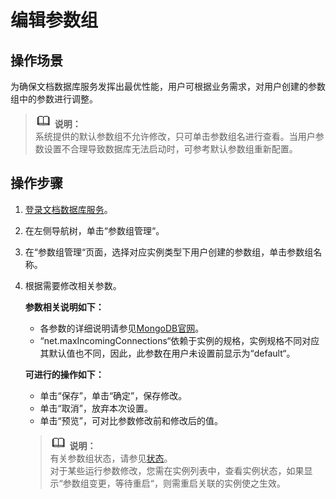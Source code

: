 # 编辑参数组<a name="zh-cn_topic_configuration"></a>

## 操作场景<a name="section61774358144918"></a>

为确保文档数据库服务发挥出最优性能，用户可根据业务需求，对用户创建的参数组中的参数进行调整。

>![](public_sys-resources/icon-note.gif) **说明：**   
>系统提供的默认参数组不允许修改，只可单击参数组名进行查看。当用户参数设置不合理导致数据库无法启动时，可参考默认参数组重新配置。  

## 操作步骤<a name="section30073268144833"></a>

1.  [登录文档数据库服务](https://support.huaweicloud.com/qs-dds/dds_02_0043.html)。
2.  在左侧导航树，单击“参数组管理“。
3.  在“参数组管理“页面，选择对应实例类型下用户创建的参数组，单击参数组名称。
4.  根据需要修改相关参数。

    **参数相关说明如下：**

    -   各参数的详细说明请参见[MongoDB官网](https://docs.mongodb.com/v3.2/reference/parameters/)。
    -   “net.maxIncomingConnections“依赖于实例的规格，实例规格不同对应其默认值也不同，因此，此参数在用户未设置前显示为“default“。

    **可进行的操作如下：**

    -   单击“保存”，单击“确定”，保存修改。
    -   单击“取消”，放弃本次设置。
    -   单击“预览”，可对比参数修改前和修改后的值。

    >![](public_sys-resources/icon-note.gif) **说明：**   
    >有关参数组状态，请参见[状态](https://support.huaweicloud.com/productdesc-dds/zh-cn_topic_0044018318.html)。  
    >对于某些运行参数修改，您需在实例列表中，查看实例状态，如果显示“参数组变更，等待重启“，则需重启关联的实例使之生效。  



